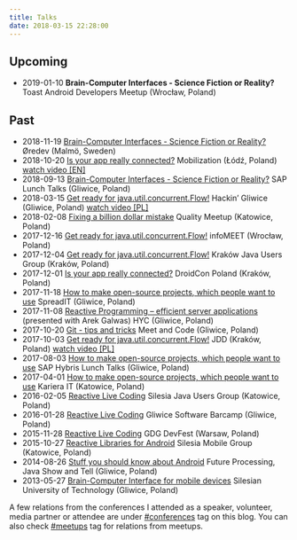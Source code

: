 ```yaml
---
title: Talks
date: 2018-03-15 22:28:00
---
```


## Upcoming

*   2019-01-10 **Brain-Computer Interfaces - Science Fiction or Reality?** Toast Android Developers Meetup (Wrocław, Poland)

## Past

*   2018-11-19 [Brain-Computer Interfaces - Science Fiction or Reality?](https://speakerdeck.com/pwittchen/brain-computer-interfaces-science-fiction-or-reality) Øredev (Malmö, Sweden)
*   2018-10-20 [Is your app really connected?](https://speakerdeck.com/pwittchen/is-your-app-really-connected-1) Mobilization (Łódź, Poland) [watch video [EN]](https://www.youtube.com/watch?v=LDZjQ1dXgU4)
*   2018-09-13 [Brain-Computer Interfaces - Science Fiction or Reality?](https://speakerdeck.com/pwittchen/brain-computer-interfaces-science-fiction-or-reality) SAP Lunch Talks (Gliwice, Poland)
*   2018-03-15 [Get ready for java.util.concurrent.Flow!](https://speakerdeck.com/pwittchen/get-ready-for-java-dot-util-dot-concurrent-dot-flow) Hackin’ Gliwice (Gliwice, Poland) [watch video [PL]](https://www.youtube.com/watch?v=D546dLLFsPg)
*   2018-02-08 [Fixing a billion dollar mistake](https://speakerdeck.com/pwittchen/fixing-a-billion-dollar-mistake) Quality Meetup (Katowice, Poland)
*   2017-12-16 [Get ready for java.util.concurrent.Flow!](https://speakerdeck.com/pwittchen/get-ready-for-java-dot-util-dot-concurrent-dot-flow) infoMEET (Wrocław, Poland)
*   2017-12-04 [Get ready for java.util.concurrent.Flow!](https://speakerdeck.com/pwittchen/get-ready-for-java-dot-util-dot-concurrent-dot-flow) Kraków Java Users Group (Kraków, Poland)
*   2017-12-01 [Is your app really connected?](https://speakerdeck.com/pwittchen/is-your-app-really-connected-1) DroidCon Poland (Kraków, Poland)
*   2017-11-18 [How to make open-source projects, which people want to use](https://speakerdeck.com/pwittchen/how-to-make-open-source-projects-which-people-want-to-use) SpreadIT (Gliwice, Poland)
*   2017-11-08 [Reactive Programming – efficient server applications](https://speakerdeck.com/pwittchen/reactive-programming-efficient-server-applications) (presented with Arek Galwas) HYC (Gliwice, Poland)
*   2017-10-20 [Git - tips and tricks](https://speakerdeck.com/pwittchen/git-tips-and-tricks) Meet and Code (Gliwice, Poland)
*   2017-10-03 [Get ready for java.util.concurrent.Flow!](https://speakerdeck.com/pwittchen/get-ready-for-java-dot-util-dot-concurrent-dot-flow) JDD (Kraków, Poland) [watch video [PL]](https://www.youtube.com/watch?v=dO3J4q9uAHg)
*   2017-08-03 [How to make open-source projects, which people want to use](https://speakerdeck.com/pwittchen/how-to-make-open-source-projects-which-people-want-to-use) SAP Hybris Lunch Talks (Gliwice, Poland)
*   2017-04-01 [How to make open-source projects, which people want to use](https://speakerdeck.com/pwittchen/how-to-make-open-source-projects-which-people-want-to-use) Kariera IT (Katowice, Poland)
*   2016-02-05 [Reactive Live Coding](https://speakerdeck.com/pwittchen/reactive-live-coding) Silesia Java Users Group (Katowice, Poland)
*   2016-01-28 [Reactive Live Coding](https://speakerdeck.com/pwittchen/reactive-live-coding) Gliwice Software Barcamp (Gliwice, Poland)
*   2015-11-28 [Reactive Live Coding](https://speakerdeck.com/pwittchen/reactive-live-coding) GDG DevFest (Warsaw, Poland)
*   2015-10-27 [Reactive Libraries for Android](https://speakerdeck.com/pwittchen/reactive-libraries-for-android) Silesia Mobile Group (Katowice, Poland)
*   2014-08-26 [Stuff you should know about Android](http://slides.com/piotrwittchen/stuff-you-should-know-about-android) Future Processing, Java Show and Tell (Gliwice, Poland)
*   2013-05-27 [Brain-Computer Interface for mobile devices](http://slides.com/piotrwittchen/brain-computer-interface-for-mobile-devices) Silesian University of Technology (Gliwice, Poland)

A few relations from the conferences I attended as a speaker, volunteer, media partner or attendee are under [#conferences](/tags/conferences/) tag on this blog. You can also check [#meetups](/tags/meetups) tag for relations from meetups.
